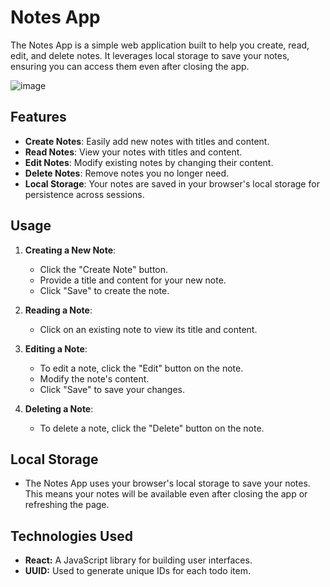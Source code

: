 # Notes App

The Notes App is a simple web application built to help you create, read, edit, and delete notes. It leverages local storage to save your notes, ensuring you can access them even after closing the app.

![image](https://github.com/ManrajSaini/react-notesApp-02/assets/86542773/581cb440-3ab9-4da1-b1f1-00a804b986a3)


## Features

- **Create Notes**: Easily add new notes with titles and content.
- **Read Notes**: View your notes with titles and content.
- **Edit Notes**: Modify existing notes by changing their content.
- **Delete Notes**: Remove notes you no longer need.
- **Local Storage**: Your notes are saved in your browser's local storage for persistence across sessions.

## Usage

1. **Creating a New Note**:
   - Click the "Create Note" button.
   - Provide a title and content for your new note.
   - Click "Save" to create the note.

2. **Reading a Note**:
   - Click on an existing note to view its title and content.

3. **Editing a Note**:
   - To edit a note, click the "Edit" button on the note.
   - Modify the note's content.
   - Click "Save" to save your changes.

4. **Deleting a Note**:
   - To delete a note, click the "Delete" button on the note.

## Local Storage
- The Notes App uses your browser's local storage to save your notes. This means your notes will be available even after closing the app or refreshing the page.

## Technologies Used
- **React:** A JavaScript library for building user interfaces.
- **UUID:** Used to generate unique IDs for each todo item.
